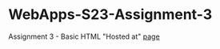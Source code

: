 # WebApps-S23-Assignment-3
Assignment 3 - Basic HTML
"Hosted at"
[page](https://44-563-web-apps-s23.github.io/44563-webapps-assignment-3-SINGAMALAHARSHITHA235/)

